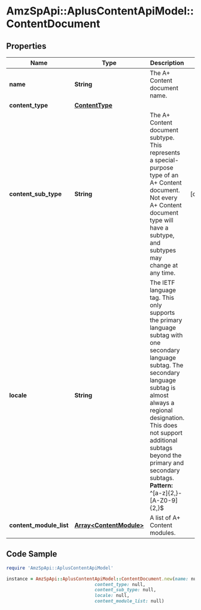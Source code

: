 # AmzSpApi::AplusContentApiModel::ContentDocument

## Properties

Name | Type | Description | Notes
------------ | ------------- | ------------- | -------------
**name** | **String** | The A+ Content document name. | 
**content_type** | [**ContentType**](ContentType.md) |  | 
**content_sub_type** | **String** | The A+ Content document subtype. This represents a special-purpose type of an A+ Content document. Not every A+ Content document type will have a subtype, and subtypes may change at any time. | [optional] 
**locale** | **String** | The IETF language tag. This only supports the primary language subtag with one secondary language subtag. The secondary language subtag is almost always a regional designation. This does not support additional subtags beyond the primary and secondary subtags. **Pattern:** ^[a-z]{2,}-[A-Z0-9]{2,}$ | 
**content_module_list** | [**Array&lt;ContentModule&gt;**](ContentModule.md) | A list of A+ Content modules. | 

## Code Sample

```ruby
require 'AmzSpApi::AplusContentApiModel'

instance = AmzSpApi::AplusContentApiModel::ContentDocument.new(name: null,
                                 content_type: null,
                                 content_sub_type: null,
                                 locale: null,
                                 content_module_list: null)
```


